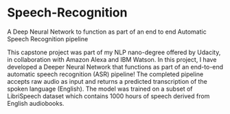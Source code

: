 # Speech-Recognition
A Deep Neural Network to function as part of an end to end Automatic Speech Recognition pipeline

This capstone project was part of my NLP nano-degree offered by Udacity, in collaboration with Amazon Alexa and IBM Watson. In this project, I have developed a Deeper Neural Network that functions as part of an end-to-end automatic speech recognition (ASR) pipeline! The completed pipeline accepts raw audio as input and returns a predicted transcription of the spoken language (English). The model was trained on a subset of LibriSpeech dataset which contains 1000 hours of speech derived from English audiobooks.
